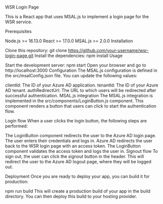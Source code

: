 WSR Login Page

This is a React app that uses MSAL.js to implement a login page for the WSR service.

Prerequisites

Node.js >= 16.13.0
React >= 17.0.0
MSAL.js >= 2.0.0
Installation

Clone this repository:
git clone https://github.com/your-username/wsr-login-page.git
Install the dependencies:
npm install
Usage

Start the development server:
npm start
Open your browser and go to http://localhost:3000
Configuration
The MSAL.js configuration is defined in the src/msalConfig.json file. You can update the following values:

clientId: The ID of your Azure AD application.
tenantId: The ID of your Azure AD tenant.
authRedirectUrl: The URL to which users will be redirected after successful authentication.
MSAL.js integration
The MSAL.js integration is implemented in the src/components/LoginButton.js component. This component renders a button that users can click to start the authentication flow.

Login flow
When a user clicks the login button, the following steps are performed:

The LoginButton component redirects the user to the Azure AD login page.
The user enters their credentials and logs in.
Azure AD redirects the user back to the WSR login page with an access token.
The LoginButton component validates the access token and logs the user in.
Signout flow
To sign out, the user can click the signout button in the header. This will redirect the user to the Azure AD logout page, where they will be logged out.

Deployment
Once you are ready to deploy your app, you can build it for production:

npm run build
This will create a production build of your app in the build directory. You can then deploy this build to your hosting provider.